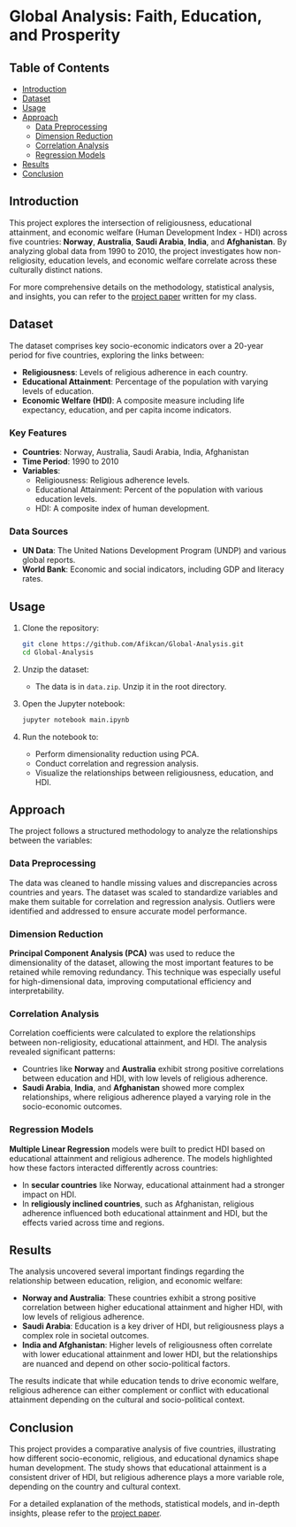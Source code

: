 # Global Analysis: Faith, Education, and Prosperity

## Table of Contents
- [Introduction](#introduction)
- [Dataset](#dataset)
- [Usage](#usage)
- [Approach](#approach)
  - [Data Preprocessing](#data-preprocessing)
  - [Dimension Reduction](#dimension-reduction)
  - [Correlation Analysis](#correlation-analysis)
  - [Regression Models](#regression-models)
- [Results](#results)
- [Conclusion](#conclusion)

## Introduction

This project explores the intersection of religiousness, educational attainment, and economic welfare (Human Development Index - HDI) across five countries: **Norway**, **Australia**, **Saudi Arabia**, **India**, and **Afghanistan**. By analyzing global data from 1990 to 2010, the project investigates how non-religiosity, education levels, and economic welfare correlate across these culturally distinct nations.

For more comprehensive details on the methodology, statistical analysis, and insights, you can refer to the [project paper](Exploring_the_Intersection_of_Religion__Education__and_Economic_Welfare__A_Global_Analysis.pdf) written for my class.

## Dataset

The dataset comprises key socio-economic indicators over a 20-year period for five countries, exploring the links between:

- **Religiousness**: Levels of religious adherence in each country.
- **Educational Attainment**: Percentage of the population with varying levels of education.
- **Economic Welfare (HDI)**: A composite measure including life expectancy, education, and per capita income indicators.

### Key Features

- **Countries**: Norway, Australia, Saudi Arabia, India, Afghanistan
- **Time Period**: 1990 to 2010
- **Variables**:
  - Religiousness: Religious adherence levels.
  - Educational Attainment: Percent of the population with various education levels.
  - HDI: A composite index of human development.

### Data Sources

- **UN Data**: The United Nations Development Program (UNDP) and various global reports.
- **World Bank**: Economic and social indicators, including GDP and literacy rates.

## Usage

1. Clone the repository:
    ```bash
    git clone https://github.com/Afikcan/Global-Analysis.git
    cd Global-Analysis
    ```

2. Unzip the dataset:
    - The data is in `data.zip`. Unzip it in the root directory.

3. Open the Jupyter notebook:
    ```bash
    jupyter notebook main.ipynb
    ```

4. Run the notebook to:
    - Perform dimensionality reduction using PCA.
    - Conduct correlation and regression analysis.
    - Visualize the relationships between religiousness, education, and HDI.

## Approach

The project follows a structured methodology to analyze the relationships between the variables:

### Data Preprocessing

The data was cleaned to handle missing values and discrepancies across countries and years. The dataset was scaled to standardize variables and make them suitable for correlation and regression analysis. Outliers were identified and addressed to ensure accurate model performance.

### Dimension Reduction

**Principal Component Analysis (PCA)** was used to reduce the dimensionality of the dataset, allowing the most important features to be retained while removing redundancy. This technique was especially useful for high-dimensional data, improving computational efficiency and interpretability.

### Correlation Analysis

Correlation coefficients were calculated to explore the relationships between non-religiosity, educational attainment, and HDI. The analysis revealed significant patterns:

- Countries like **Norway** and **Australia** exhibit strong positive correlations between education and HDI, with low levels of religious adherence.
- **Saudi Arabia**, **India**, and **Afghanistan** showed more complex relationships, where religious adherence played a varying role in the socio-economic outcomes.

### Regression Models

**Multiple Linear Regression** models were built to predict HDI based on educational attainment and religious adherence. The models highlighted how these factors interacted differently across countries:

- In **secular countries** like Norway, educational attainment had a stronger impact on HDI.
- In **religiously inclined countries**, such as Afghanistan, religious adherence influenced both educational attainment and HDI, but the effects varied across time and regions.

## Results

The analysis uncovered several important findings regarding the relationship between education, religion, and economic welfare:

- **Norway and Australia**: These countries exhibit a strong positive correlation between higher educational attainment and higher HDI, with low levels of religious adherence.
- **Saudi Arabia**: Education is a key driver of HDI, but religiousness plays a complex role in societal outcomes.
- **India and Afghanistan**: Higher levels of religiousness often correlate with lower educational attainment and lower HDI, but the relationships are nuanced and depend on other socio-political factors.

The results indicate that while education tends to drive economic welfare, religious adherence can either complement or conflict with educational attainment depending on the cultural and socio-political context.

## Conclusion

This project provides a comparative analysis of five countries, illustrating how different socio-economic, religious, and educational dynamics shape human development. The study shows that educational attainment is a consistent driver of HDI, but religious adherence plays a more variable role, depending on the country and cultural context.

For a detailed explanation of the methods, statistical models, and in-depth insights, please refer to the [project paper](Exploring_the_Intersection_of_Religion__Education__and_Economic_Welfare__A_Global_Analysis.pdf).
